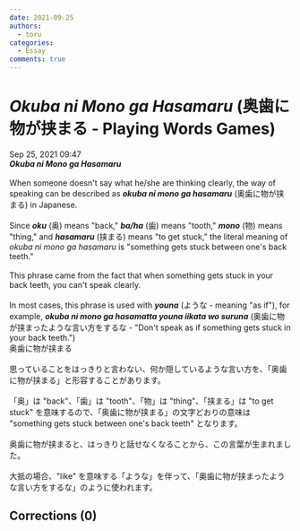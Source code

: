 ```yaml
---
date: 2021-09-25
authors:
  - toru
categories:
  - Essay
comments: true
---
```


# <strong><em>Okuba ni Mono ga Hasamaru</strong></em> (奥歯に物が挟まる - Playing Words Games)
<div class="date">Sep 25, 2021 09:47</div>
<div id="post"><div id="body_show_ori">
<strong><em>Okuba ni Mono ga Hasamaru</strong></em><br/><br/>When someone doesn't say what he/she are thinking clearly, the way of speaking can be described as <strong><em>okuba ni mono ga hasamaru</em></strong> (奥歯に物が挟まる) in Japanese.<br/><br/>Since <strong><em>oku</em></strong> (奥) means "back," <strong><em>ba/ha</em></strong> (歯) means "tooth," <strong><em>mono</em></strong> (物) means "thing," and <strong><em>hasamaru</em></strong> (挟まる) means "to get stuck," the literal meaning of <em>okuba ni mono ga hasamaru</em> is "something gets stuck between one's back teeth."<br/><br/>This phrase came from the fact that when something gets stuck in your back teeth, you can't speak clearly.<br/><br/>In most cases, this phrase is used with <strong><em>youna</em></strong> (ような - meaning "as if"), for example, <strong><em>okuba ni mono ga hasamatta youna iikata wo suruna</em></strong> (奥歯に物が挟まったような言い方をするな - "Don't speak as if something gets stuck in your back teeth.")
</div></div>

<!-- more -->

<div id="post_ja"><div id="body_show_mo">
奥歯に物が挟まる<br/><br/>思っていることをはっきりと言わない、何か隠しているような言い方を、「奥歯に物が挟まる」と形容することがあります。<br/><br/>「奥」は "back"、「歯」は "tooth"、「物」は "thing"、「挟まる」は "to get stuck" を意味するので、「奥歯に物が挟まる」の文字どおりの意味は "something gets stuck between one's back teeth" となります。<br/><br/>奥歯に物が挟まると、はっきりと話せなくなることから、この言葉が生まれました。<br/><br/>大抵の場合、"like" を意味する「ような」を伴って、「奥歯に物が挟まったような言い方をするな」のように使われます。
</div></div>

## Corrections (0)
